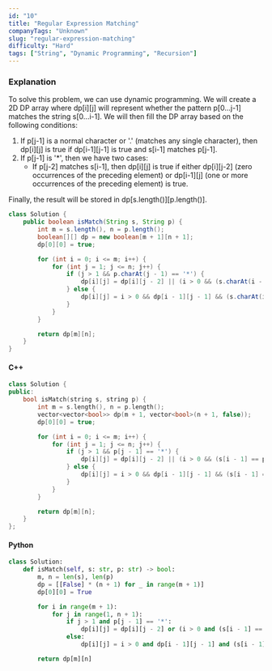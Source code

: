 ```yaml
---
id: "10"
title: "Regular Expression Matching"
companyTags: "Unknown"
slug: "regular-expression-matching"
difficulty: "Hard"
tags: ["String", "Dynamic Programming", "Recursion"]
---
```


### Explanation
To solve this problem, we can use dynamic programming. We will create a 2D DP array where dp[i][j] will represent whether the pattern p[0...j-1] matches the string s[0...i-1]. We will then fill the DP array based on the following conditions:
1. If p[j-1] is a normal character or '.' (matches any single character), then dp[i][j] is true if dp[i-1][j-1] is true and s[i-1] matches p[j-1].
2. If p[j-1] is '*', then we have two cases:
   - If p[j-2] matches s[i-1], then dp[i][j] is true if either dp[i][j-2] (zero occurrences of the preceding element) or dp[i-1][j] (one or more occurrences of the preceding element) is true.

Finally, the result will be stored in dp[s.length()][p.length()].

```java
class Solution {
    public boolean isMatch(String s, String p) {
        int m = s.length(), n = p.length();
        boolean[][] dp = new boolean[m + 1][n + 1];
        dp[0][0] = true;

        for (int i = 0; i <= m; i++) {
            for (int j = 1; j <= n; j++) {
                if (j > 1 && p.charAt(j - 1) == '*') {
                    dp[i][j] = dp[i][j - 2] || (i > 0 && (s.charAt(i - 1) == p.charAt(j - 2) || p.charAt(j - 2) == '.') && dp[i - 1][j]);
                } else {
                    dp[i][j] = i > 0 && dp[i - 1][j - 1] && (s.charAt(i - 1) == p.charAt(j - 1) || p.charAt(j - 1) == '.');
                }
            }
        }

        return dp[m][n];
    }
}
```

#### C++
```cpp
class Solution {
public:
    bool isMatch(string s, string p) {
        int m = s.length(), n = p.length();
        vector<vector<bool>> dp(m + 1, vector<bool>(n + 1, false));
        dp[0][0] = true;

        for (int i = 0; i <= m; i++) {
            for (int j = 1; j <= n; j++) {
                if (j > 1 && p[j - 1] == '*') {
                    dp[i][j] = dp[i][j - 2] || (i > 0 && (s[i - 1] == p[j - 2] || p[j - 2] == '.') && dp[i - 1][j]);
                } else {
                    dp[i][j] = i > 0 && dp[i - 1][j - 1] && (s[i - 1] == p[j - 1] || p[j - 1] == '.');
                }
            }
        }

        return dp[m][n];
    }
};
```

#### Python
```python
class Solution:
    def isMatch(self, s: str, p: str) -> bool:
        m, n = len(s), len(p)
        dp = [[False] * (n + 1) for _ in range(m + 1)]
        dp[0][0] = True

        for i in range(m + 1):
            for j in range(1, n + 1):
                if j > 1 and p[j - 1] == '*':
                    dp[i][j] = dp[i][j - 2] or (i > 0 and (s[i - 1] == p[j - 2] or p[j - 2] == '.') and dp[i - 1][j])
                else:
                    dp[i][j] = i > 0 and dp[i - 1][j - 1] and (s[i - 1] == p[j - 1] or p[j - 1] == '.')

        return dp[m][n]
```